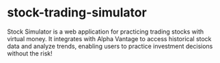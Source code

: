 # stock-trading-simulator
Stock Simulator is a web application for practicing trading stocks with virtual money. It integrates with Alpha Vantage to access historical stock data and analyze trends, enabling users to practice investment decisions without the risk!
